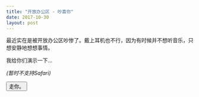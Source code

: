 ```yaml
---
title: "开放办公区 - 吵喜你"
date: 2017-10-30
layout: post
---
```


最近实在是被开放办公区吵惨了。戴上耳机也不行，因为有时候并不想听音乐，只想安静地想想事情。

我给你们演示一下...

*(暂时不支持Safari)*


<script>
var audio = [];
audio.push(new Audio('{{ site.imageurl }}/ringringring/ios_notification.mp3'));
audio.push(new Audio('{{ site.imageurl }}/ringringring/iphone_note_sms.mp3'));
audio.push(new Audio('{{ site.imageurl }}/ringringring/iphone_sms_original.mp3'));
audio.push(new Audio('{{ site.imageurl }}/ringringring/iphone_ding_ding.mp3'));
audio.push(new Audio('{{ site.imageurl }}/ringringring/xiaomi.mp3'));
audio.push(new Audio('{{ site.imageurl }}/ringringring/wechat-call.mp3'));
audio.push(new Audio('{{ site.imageurl }}/ringringring/ding_message.mp3'));
audio.push(new Audio('{{ site.imageurl }}/ringringring/ding.mp3'));
audio.push(new Audio('{{ site.imageurl }}/ringringring/ding_voip.mp3'));

function choose(choices) {
	  var index = Math.floor(Math.random() * choices.length);
	  return choices[index];
}

function doSomething() {
	var _audio = choose(audio)
	_audio.volume = Math.random();
	_audio.play();
}

function loop() {
	    var rand = Math.round(Math.random() * (3000 - 500)) + 500;
	    setTimeout(function() {
		                doSomething();
		                loop();  
		        }, rand);
}();


// https://stackoverflow.com/questions/6962658/randomize-setinterval-how-to-rewrite-same-random-after-random-interval
</script>

<input type="button" value="走你。"  onclick="loop()">
